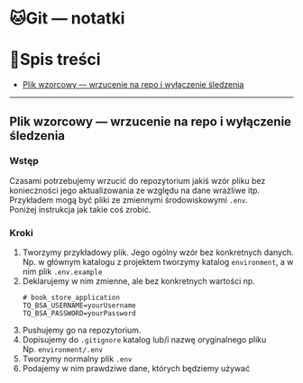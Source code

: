 # 🐱Git — notatki

# 📑Spis treści

- [Plik wzorcowy — wrzucenie na repo i wyłączenie śledzenia](#file_example)

---

## Plik wzorcowy — wrzucenie na repo i wyłączenie śledzenia <a name="file_example"></a>

### Wstęp

Czasami potrzebujemy wrzucić do repozytorium jakiś wzór pliku bez konieczności jego aktualizowania ze względu na dane
wrażliwe itp. Przykładem mogą być pliki ze zmiennymi środowiskowymi `.env`.  
Poniżej instrukcja jak takie coś zrobić.

### Kroki

1. Tworzymy przykładowy plik. Jego ogólny wzór bez konkretnych danych.  
   Np. w głównym katalogu z projektem tworzymy katalog `environment`, a w nim plik `.env.example`
2. Deklarujemy w nim zmienne, ale bez konkretnych wartości np.
   ```.env
   # book_store_application
   TQ_BSA_USERNAME=yourUsername
   TQ_BSA_PASSWORD=yourPassword
   ```
3. Pushujemy go na repozytorium.
4. Dopisujemy do `.gitignore` katalog lub/i nazwę oryginalnego pliku  
   Np. `environment/.env`
5. Tworzymy normalny plik `.env`
6. Podajemy w nim prawdziwe dane, których będziemy używać
